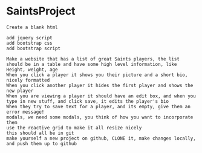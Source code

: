 SaintsProject
=============

	Create a blank html

	add jquery script
	add bootstrap css
	add bootstrap script

	Make a website that has a list of great Saints players, the list should be in a table and have some high level information, like Height, weight, age
	When you click a player it shows you their picture and a short bio, nicely formatted
	When you click another player it hides the first player and shows the new player
	When you are viewing a player it should have an edit box, and when you type in new stuff, and click save, it edits the player's bio
	When they try to save text for a player, and its empty, give them an error message!
	modals, we need some modals, you think of how you want to incorporate them
	use the reactive grid to make it all resize nicely
	this should all be in git
	make yourself a new project on github, CLONE it, make changes locally, and push them up to github